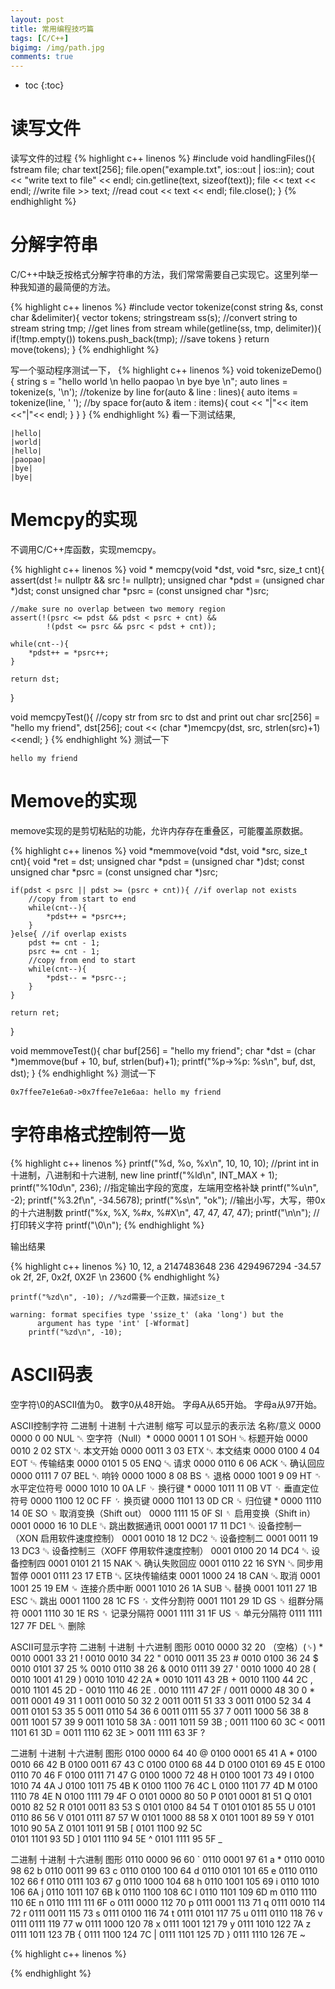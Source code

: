 ```yaml
---
layout: post
title: 常用编程技巧篇
tags: [C/C++]
bigimg: /img/path.jpg
comments: true
---
```


* toc
{:toc}

# 读写文件

读写文件的过程
{% highlight c++ linenos %}
#include <fstream>
void handlingFiles(){
    fstream file;
    char text[256];
    file.open("example.txt", ios::out | ios::in);
    cout << "write text to file" << endl;
    cin.getline(text, sizeof(text));
    file << text << endl; //write
    file >> text; //read
    cout << text << endl;
    file.close();
}
{% endhighlight %}


# 分解字符串

C/C++中缺乏按格式分解字符串的方法，我们常常需要自己实现它。这里列举一种我知道的最简便的方法。

{% highlight c++ linenos %}
#include <sstream>
vector<string> tokenize(const string &s, const char &delimiter){
    vector<string> tokens;
    stringstream ss(s); //convert string to stream
    string tmp;
    //get lines from stream
    while(getline(ss, tmp, delimiter)){
        if(!tmp.empty())
            tokens.push_back(tmp); //save tokens
    }
    return move(tokens);
}
{% endhighlight %}

写一个驱动程序测试一下，
{% highlight c++ linenos %}
void tokenizeDemo(){
    string s = "hello world \n hello paopao \n bye bye \n";
    auto lines = tokenize(s, '\n'); //tokenize by line
    for(auto & line : lines){ 
        auto items = tokenize(line, ' '); //by space
        for(auto & item : items){
            cout << "|"<< item <<"|"<< endl;
        }
    }
}
{% endhighlight %}
看一下测试结果,
```
|hello|
|world|
|hello|
|paopao|
|bye|
|bye|
```

# Memcpy的实现

不调用C/C++库函数，实现memcpy。

{% highlight c++ linenos %}
void * memcpy(void *dst, void *src, size_t cnt){
    assert(dst != nullptr && src != nullptr);
    unsigned char *pdst = (unsigned char *)dst;
    const unsigned char *psrc = (const unsigned char *)src;

    //make sure no overlap between two memory region
    assert(!(psrc <= pdst && pdst < psrc + cnt) && 
            !(pdst <= psrc && psrc < pdst + cnt));

    while(cnt--){
        *pdst++ = *psrc++;
    }

    return dst;
}

void memcpyTest(){
    //copy str from src to dst and print out
    char src[256] = "hello my friend", dst[256];
    cout << (char *)memcpy(dst, src, strlen(src)+1)<<endl;
}
{% endhighlight %}
测试一下
```
hello my friend
```

# Memove的实现

memove实现的是剪切粘贴的功能，允许内存存在重叠区，可能覆盖原数据。

{% highlight c++ linenos %}
void *memmove(void *dst, void *src, size_t cnt){
    void *ret = dst;
    unsigned char *pdst = (unsigned char *)dst;
    const unsigned char *psrc = (const unsigned char *)src;

    if(pdst < psrc || pdst >= (psrc + cnt)){ //if overlap not exists
        //copy from start to end
        while(cnt--){
            *pdst++ = *psrc++;
        }
    }else{ //if overlap exists
        pdst += cnt - 1;
        psrc += cnt - 1;
        //copy from end to start
        while(cnt--){
            *pdst-- = *psrc--;
        }
    }

    return ret;
}

void memmoveTest(){
    char buf[256] = "hello my friend";
    char *dst = (char *)memmove(buf + 10, buf, strlen(buf)+1);
    printf("%p->%p: %s\n", buf, dst, dst);
}
{% endhighlight %}
测试一下
```
0x7ffee7e1e6a0->0x7ffee7e1e6aa: hello my friend
```

# 字符串格式控制符一览

{% highlight c++ linenos %}
printf("%d, %o, %x\n", 10, 10, 10); //print int in 十进制，八进制和十六进制, new line
printf("%ld\n", INT_MAX + 1);
printf("%10d\n", 236); //指定输出字段的宽度，左端用空格补缺
printf("%u\n", -2);
printf("%3.2f\n", -34.5678);
printf("%s\n", "ok");
//输出小写，大写，带0x的十六进制数
printf("%x, %X, %#x, %#X\n", 47, 47, 47, 47);
printf("\\n\n"); //打印转义字符
printf("\\0\n");
{% endhighlight %}

输出结果

{% highlight c++ linenos %}
10, 12, a
2147483648
       236
4294967294
-34.57
ok
2f, 2F, 0x2f, 0X2F
\n
23600
{% endhighlight %}

```
printf("%zd\n", -10); //%zd需要一个正数，描述size_t
```
```
warning: format specifies type 'ssize_t' (aka 'long') but the
      argument has type 'int' [-Wformat]
    printf("%zd\n", -10);
```

# ASCII码表

空字符\0的ASCII值为0。
数字0从48开始。
字母A从65开始。
字母a从97开始。

ASCII控制字符
二进制 	十进制 	十六进制 	缩写 	可以显示的表示法 	名称/意义
0000 0000 	0 	00 	NUL 	␀ 	空字符（Null）*
0000 0001 	1 	01 	SOH 	␁ 	标题开始
0000 0010 	2 	02 	STX 	␂ 	本文开始
0000 0011 	3 	03 	ETX 	␃ 	本文结束
0000 0100 	4 	04 	EOT 	␄ 	传输结束
0000 0101 	5 	05 	ENQ 	␅ 	请求
0000 0110 	6 	06 	ACK 	␆ 	确认回应
0000 0111 	7 	07 	BEL 	␇ 	响铃
0000 1000 	8 	08 	BS 	␈ 	退格
0000 1001 	9 	09 	HT 	␉ 	水平定位符号
0000 1010 	10 	0A 	LF 	␊ 	换行键 *
0000 1011 	11 	0B 	VT 	␋ 	垂直定位符号
0000 1100 	12 	0C 	FF 	␌ 	换页键
0000 1101 	13 	0D 	CR 	␍ 	归位键 *
0000 1110 	14 	0E 	SO 	␎ 	取消变换（Shift out）
0000 1111 	15 	0F 	SI 	␏ 	启用变换（Shift in）
0001 0000 	16 	10 	DLE 	␐ 	跳出数据通讯
0001 0001 	17 	11 	DC1 	␑ 	设备控制一（XON 启用软件速度控制）
0001 0010 	18 	12 	DC2 	␒ 	设备控制二
0001 0011 	19 	13 	DC3 	␓ 	设备控制三（XOFF 停用软件速度控制）
0001 0100 	20 	14 	DC4 	␔ 	设备控制四
0001 0101 	21 	15 	NAK 	␕ 	确认失败回应
0001 0110 	22 	16 	SYN 	␖ 	同步用暂停
0001 0111 	23 	17 	ETB 	␗ 	区块传输结束
0001 1000 	24 	18 	CAN 	␘ 	取消
0001 1001 	25 	19 	EM 	␙ 	连接介质中断
0001 1010 	26 	1A 	SUB 	␚ 	替换
0001 1011 	27 	1B 	ESC 	␛ 	跳出
0001 1100 	28 	1C 	FS 	␜ 	文件分割符
0001 1101 	29 	1D 	GS 	␝ 	组群分隔符
0001 1110 	30 	1E 	RS 	␞ 	记录分隔符
0001 1111 	31 	1F 	US 	␟ 	单元分隔符
0111 1111 	127 	7F 	DEL 	␡ 	删除

ASCII可显示字符
二进制 	十进制 	十六进制 	图形
0010 0000 	32 	20 	（空格）(␠) *
0010 0001 	33 	21 	!
0010 0010 	34 	22 	"
0010 0011 	35 	23 	#
0010 0100 	36 	24 	$
0010 0101 	37 	25 	 %
0010 0110 	38 	26 	&
0010 0111 	39 	27 	'
0010 1000 	40 	28 	(
0010 1001 	41 	29 	)
0010 1010 	42 	2A 	*
0010 1011 	43 	2B 	+
0010 1100 	44 	2C 	,
0010 1101 	45 	2D 	-
0010 1110 	46 	2E 	.
0010 1111 	47 	2F 	/
0011 0000 	48 	30 	0 *
0011 0001 	49 	31 	1
0011 0010 	50 	32 	2
0011 0011 	51 	33 	3
0011 0100 	52 	34 	4
0011 0101 	53 	35 	5
0011 0110 	54 	36 	6
0011 0111 	55 	37 	7
0011 1000 	56 	38 	8
0011 1001 	57 	39 	9
0011 1010 	58 	3A 	:
0011 1011 	59 	3B 	;
0011 1100 	60 	3C 	<
0011 1101 	61 	3D 	=
0011 1110 	62 	3E 	>
0011 1111 	63 	3F 	?
	  	
二进制 	十进制 	十六进制 	图形
0100 0000 	64 	40 	@
0100 0001 	65 	41 	A *
0100 0010 	66 	42 	B
0100 0011 	67 	43 	C
0100 0100 	68 	44 	D
0100 0101 	69 	45 	E
0100 0110 	70 	46 	F
0100 0111 	71 	47 	G
0100 1000 	72 	48 	H
0100 1001 	73 	49 	I
0100 1010 	74 	4A 	J
0100 1011 	75 	4B 	K
0100 1100 	76 	4C 	L
0100 1101 	77 	4D 	M
0100 1110 	78 	4E 	N
0100 1111 	79 	4F 	O
0101 0000 	80 	50 	P
0101 0001 	81 	51 	Q
0101 0010 	82 	52 	R
0101 0011 	83 	53 	S
0101 0100 	84 	54 	T
0101 0101 	85 	55 	U
0101 0110 	86 	56 	V
0101 0111 	87 	57 	W
0101 1000 	88 	58 	X
0101 1001 	89 	59 	Y
0101 1010 	90 	5A 	Z
0101 1011 	91 	5B 	[
0101 1100 	92 	5C 	\
0101 1101 	93 	5D 	]
0101 1110 	94 	5E 	^
0101 1111 	95 	5F 	_
	  	
二进制 	十进制 	十六进制 	图形
0110 0000 	96 	60 	`
0110 0001 	97 	61 	a *
0110 0010 	98 	62 	b
0110 0011 	99 	63 	c
0110 0100 	100 	64 	d
0110 0101 	101 	65 	e
0110 0110 	102 	66 	f
0110 0111 	103 	67 	g
0110 1000 	104 	68 	h
0110 1001 	105 	69 	i
0110 1010 	106 	6A 	j
0110 1011 	107 	6B 	k
0110 1100 	108 	6C 	l
0110 1101 	109 	6D 	m
0110 1110 	110 	6E 	n
0110 1111 	111 	6F 	o
0111 0000 	112 	70 	p
0111 0001 	113 	71 	q
0111 0010 	114 	72 	r
0111 0011 	115 	73 	s
0111 0100 	116 	74 	t
0111 0101 	117 	75 	u
0111 0110 	118 	76 	v
0111 0111 	119 	77 	w
0111 1000 	120 	78 	x
0111 1001 	121 	79 	y
0111 1010 	122 	7A 	z
0111 1011 	123 	7B 	{
0111 1100 	124 	7C 	|
0111 1101 	125 	7D 	}
0111 1110 	126 	7E 	~


{% highlight c++ linenos %}

{% endhighlight %}